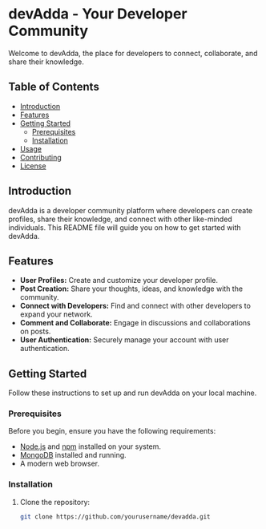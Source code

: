 # devAdda - Your Developer Community

Welcome to devAdda, the place for developers to connect, collaborate, and share their knowledge.

## Table of Contents

- [Introduction](#introduction)
- [Features](#features)
- [Getting Started](#getting-started)
  - [Prerequisites](#prerequisites)
  - [Installation](#installation)
- [Usage](#usage)
- [Contributing](#contributing)
- [License](#license)

## Introduction

devAdda is a developer community platform where developers can create profiles, share their knowledge, and connect with other like-minded individuals. This README file will guide you on how to get started with devAdda.

## Features

- **User Profiles:** Create and customize your developer profile.
- **Post Creation:** Share your thoughts, ideas, and knowledge with the community.
- **Connect with Developers:** Find and connect with other developers to expand your network.
- **Comment and Collaborate:** Engage in discussions and collaborations on posts.
- **User Authentication:** Securely manage your account with user authentication.

## Getting Started

Follow these instructions to set up and run devAdda on your local machine.

### Prerequisites

Before you begin, ensure you have the following requirements:

- [Node.js](https://nodejs.org/) and [npm](https://www.npmjs.com/) installed on your system.
- [MongoDB](https://www.mongodb.com/) installed and running.
- A modern web browser.

### Installation

1. Clone the repository:

   ```bash
   git clone https://github.com/yourusername/devadda.git
